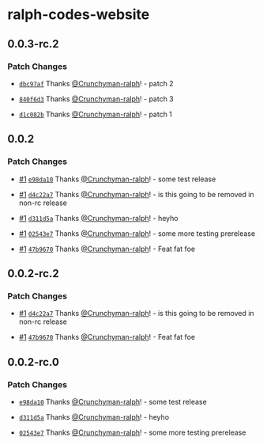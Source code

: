 # ralph-codes-website

## 0.0.3-rc.2

### Patch Changes

- [`dbc97af`](https://github.com/Crunchyman-ralph/ralph-codes-website/commit/dbc97afe59ecdd0c9e7d050a81afcb2df3cfca48) Thanks [@Crunchyman-ralph](https://github.com/Crunchyman-ralph)! - patch 2

- [`840f6d3`](https://github.com/Crunchyman-ralph/ralph-codes-website/commit/840f6d3135972ecc8fe07519a444afc71820f83c) Thanks [@Crunchyman-ralph](https://github.com/Crunchyman-ralph)! - patch 3

- [`d1c082b`](https://github.com/Crunchyman-ralph/ralph-codes-website/commit/d1c082bc120aba4c42bb38a999b532231bd02181) Thanks [@Crunchyman-ralph](https://github.com/Crunchyman-ralph)! - patch 1

## 0.0.2

### Patch Changes

- [#1](https://github.com/Crunchyman-ralph/ralph-codes-website/pull/1) [`e98da10`](https://github.com/Crunchyman-ralph/ralph-codes-website/commit/e98da100e1f9f5b3217285146337cb46dc4b985a) Thanks [@Crunchyman-ralph](https://github.com/Crunchyman-ralph)! - some test release

- [#1](https://github.com/Crunchyman-ralph/ralph-codes-website/pull/1) [`d4c22a7`](https://github.com/Crunchyman-ralph/ralph-codes-website/commit/d4c22a7bac481867ff7b751a76603cfe2c4b1ee3) Thanks [@Crunchyman-ralph](https://github.com/Crunchyman-ralph)! - is this going to be removed in non-rc release

- [#1](https://github.com/Crunchyman-ralph/ralph-codes-website/pull/1) [`d311d5a`](https://github.com/Crunchyman-ralph/ralph-codes-website/commit/d311d5a6d88559ae92616e7bc52f94166a04efa0) Thanks [@Crunchyman-ralph](https://github.com/Crunchyman-ralph)! - heyho

- [#1](https://github.com/Crunchyman-ralph/ralph-codes-website/pull/1) [`02543e7`](https://github.com/Crunchyman-ralph/ralph-codes-website/commit/02543e7eaa6b0fb40599abd461ff70892cbbbbc5) Thanks [@Crunchyman-ralph](https://github.com/Crunchyman-ralph)! - some more testing prerelease

- [#1](https://github.com/Crunchyman-ralph/ralph-codes-website/pull/1) [`47b9670`](https://github.com/Crunchyman-ralph/ralph-codes-website/commit/47b96708f3053b09bcc3c53fbb802416664c4fd8) Thanks [@Crunchyman-ralph](https://github.com/Crunchyman-ralph)! - Feat fat foe

## 0.0.2-rc.2

### Patch Changes

- [#1](https://github.com/Crunchyman-ralph/ralph-codes-website/pull/1) [`d4c22a7`](https://github.com/Crunchyman-ralph/ralph-codes-website/commit/d4c22a7bac481867ff7b751a76603cfe2c4b1ee3) Thanks [@Crunchyman-ralph](https://github.com/Crunchyman-ralph)! - is this going to be removed in non-rc release

- [#1](https://github.com/Crunchyman-ralph/ralph-codes-website/pull/1) [`47b9670`](https://github.com/Crunchyman-ralph/ralph-codes-website/commit/47b96708f3053b09bcc3c53fbb802416664c4fd8) Thanks [@Crunchyman-ralph](https://github.com/Crunchyman-ralph)! - Feat fat foe

## 0.0.2-rc.0

### Patch Changes

- [`e98da10`](https://github.com/Crunchyman-ralph/ralph-codes-website/commit/e98da100e1f9f5b3217285146337cb46dc4b985a) Thanks [@Crunchyman-ralph](https://github.com/Crunchyman-ralph)! - some test release

- [`d311d5a`](https://github.com/Crunchyman-ralph/ralph-codes-website/commit/d311d5a6d88559ae92616e7bc52f94166a04efa0) Thanks [@Crunchyman-ralph](https://github.com/Crunchyman-ralph)! - heyho

- [`02543e7`](https://github.com/Crunchyman-ralph/ralph-codes-website/commit/02543e7eaa6b0fb40599abd461ff70892cbbbbc5) Thanks [@Crunchyman-ralph](https://github.com/Crunchyman-ralph)! - some more testing prerelease
